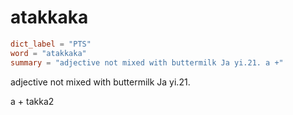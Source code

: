 # atakkaka

``` toml
dict_label = "PTS"
word = "atakkaka"
summary = "adjective not mixed with buttermilk Ja yi.21. a +"
```

adjective not mixed with buttermilk Ja yi.21.

a \+ takka2

